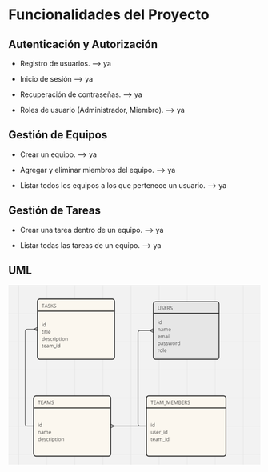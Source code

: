 # Funcionalidades del Proyecto

## Autenticación y Autorización

* Registro de usuarios. --> ya

* Inicio de sesión --> ya

* Recuperación de contraseñas. --> ya

* Roles de usuario (Administrador, Miembro). --> ya

## Gestión de Equipos

* Crear un equipo. --> ya

* Agregar y eliminar miembros del equipo. --> ya

* Listar todos los equipos a los que pertenece un usuario. --> ya

## Gestión de Tareas

* Crear una tarea dentro de un equipo. --> ya

* Listar todas las tareas de un equipo. --> ya

## UML

!['UML'](public/uml.png)
